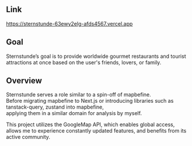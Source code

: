 ## Link
https://sternstunde-63ewy2elg-afds4567.vercel.app</br>

## Goal

Sternstunde’s goal is to provide worldwide gourmet restaurants and tourist attractions at once
based on the user's friends, lovers, or family.

## Overview

Sternstunde serves a role similar to a spin-off of mapbefine.</br>
Before migrating mapbefine to Next.js or introducing libraries such as tanstack-query, zustand into mapbefine,</br> applying them in
a similar domain for analysis by myself.</br>

This project utilizes the GoogleMap API, which enables global access, allows me to experience constantly updated features, and benefits from its active
community.
